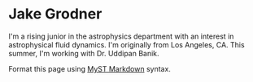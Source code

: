 # Jake Grodner

I'm a rising junior in the astrophysics department with an interest in astrophysical fluid dynamics. I'm originally from Los Angeles, CA. This summer, I'm working with Dr. Uddipan Banik.

Format this page using [MyST Markdown](https://jupyterbook.org/en/stable/content/index.html) syntax.
